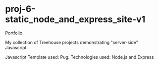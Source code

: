 # proj-6-static_node_and_express_site-v1
 Portfolio 
 
 
My collection of Treehouse projects demonstrating "server-side" Javascript.

Javascript Template used: Pug. 
Technologies used: Node.js and Express 
